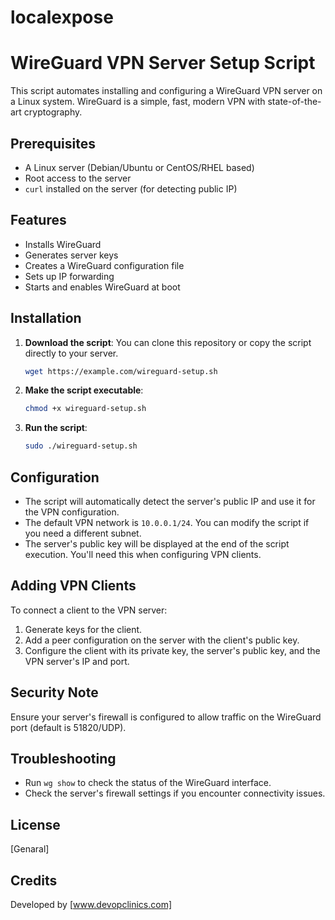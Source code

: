 # localexpose

# WireGuard VPN Server Setup Script

This script automates installing and configuring a WireGuard VPN server on a Linux system. WireGuard is a simple, fast, modern VPN with state-of-the-art cryptography.

## Prerequisites

- A Linux server (Debian/Ubuntu or CentOS/RHEL based)
- Root access to the server
- `curl` installed on the server (for detecting public IP)

## Features

- Installs WireGuard
- Generates server keys
- Creates a WireGuard configuration file
- Sets up IP forwarding
- Starts and enables WireGuard at boot

## Installation

1. **Download the script**:
   You can clone this repository or copy the script directly to your server.

   ```bash
   wget https://example.com/wireguard-setup.sh
   ```

2. **Make the script executable**:
   
   ```bash
   chmod +x wireguard-setup.sh
   ```

3. **Run the script**:

   ```bash
   sudo ./wireguard-setup.sh
   ```

## Configuration

- The script will automatically detect the server's public IP and use it for the VPN configuration.
- The default VPN network is `10.0.0.1/24`. You can modify the script if you need a different subnet.
- The server's public key will be displayed at the end of the script execution. You'll need this when configuring VPN clients.

## Adding VPN Clients

To connect a client to the VPN server:

1. Generate keys for the client.
2. Add a peer configuration on the server with the client's public key.
3. Configure the client with its private key, the server's public key, and the VPN server's IP and port.

## Security Note

Ensure your server's firewall is configured to allow traffic on the WireGuard port (default is 51820/UDP).

## Troubleshooting

- Run `wg show` to check the status of the WireGuard interface.
- Check the server's firewall settings if you encounter connectivity issues.

## License

[Genaral]

## Credits

Developed by [www.devopclinics.com]

```

